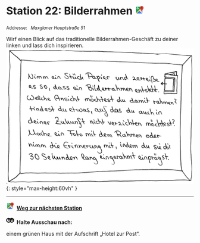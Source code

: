 # Station 22: Bilderrahmen  <a href="https://www.google.com/maps/dir/?api=1&travelmode=walking&destination=13.0194364,47.7988076"><img src="https://github.com/kipppunkte/kipppunkte/raw/gh-pages/assets/google-maps.svg" width="24" height="24"></a>

<small>Addresse:<em style="margin-left: 10px">Maxglaner Hauptstraße 51</em></small>



Wirf einen Blick auf das traditionelle Bilderrahmen-Geschäft zu deiner linken und lass dich inspirieren.
![Image title](assets/22_Bilderrahmen.png){: style="max-height:60vh" }





____

<a href="https://www.google.com/maps/dir/?api=1&travelmode=walking&destination=13.0198904,47.7984053"><img src="https://github.com/kipppunkte/kipppunkte/raw/gh-pages/assets/google-maps.svg" style="height: 1.5em;margin-right: 0.5em"></a>**[Weg zur nächsten Station](next_url)**



<img src="https://github.com/kipppunkte/kipppunkte/raw/gh-pages/assets/eyes.svg" style="height: 1.5em;background: white;margin-right: 0.5em">**Halte Ausschau nach:**

einem grünen Haus mit der Aufschrift „Hotel zur Post“.